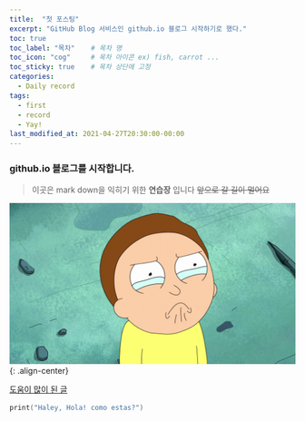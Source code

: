 ```yaml
---
title:  "첫 포스팅"
excerpt: "GitHub Blog 서비스인 github.io 블로그 시작하기로 했다."
toc: true
toc_label: "목차"    # 목차 명
toc_icon: "cog"     # 목차 아이콘 ex) fish, carrot ...
toc_sticky: true    # 목차 상단에 고정
categories:
  - Daily record
tags:
  - first
  - record
  - Yay!
last_modified_at: 2021-04-27T20:30:00-00:00
---
```


### github.io 블로그를 시작합니다.  


> 이곳은 mark down을 익히기 위한 **연습장** 입니다
~~앞으로 갈 길이 멀어요~~

![image가 깨진 경우](/assets/images/logo.png "cursor를 올리면 morty"){: .align-center}

[도움이 많이 된 글](https://devinlife.com/howto/)

```swift
print("Haley, Hola! como estas?")
```